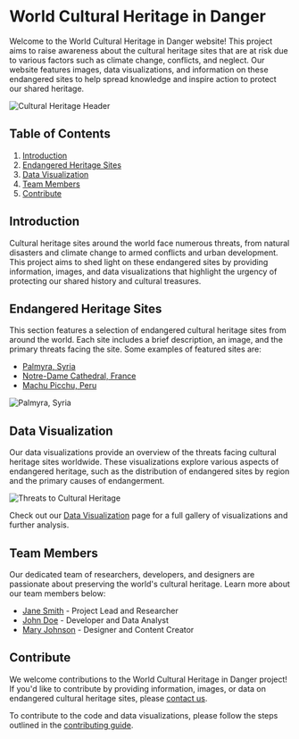 # World Cultural Heritage in Danger

Welcome to the World Cultural Heritage in Danger website! This project aims to raise awareness about the cultural heritage sites that are at risk due to various factors such as climate change, conflicts, and neglect. Our website features images, data visualizations, and information on these endangered sites to help spread knowledge and inspire action to protect our shared heritage.

![Cultural Heritage Header](images/header.jpg)

## Table of Contents

1. [Introduction](#introduction)
2. [Endangered Heritage Sites](#endangered-heritage-sites)
3. [Data Visualization](#data-visualization)
4. [Team Members](#team-members)
5. [Contribute](#contribute)

## Introduction

Cultural heritage sites around the world face numerous threats, from natural disasters and climate change to armed conflicts and urban development. This project aims to shed light on these endangered sites by providing information, images, and data visualizations that highlight the urgency of protecting our shared history and cultural treasures.

## Endangered Heritage Sites

This section features a selection of endangered cultural heritage sites from around the world. Each site includes a brief description, an image, and the primary threats facing the site. Some examples of featured sites are:

- [Palmyra, Syria](endangered-sites/palmyra.md)
- [Notre-Dame Cathedral, France](endangered-sites/notre-dame.md)
- [Machu Picchu, Peru](endangered-sites/machu-picchu.md)

![Palmyra, Syria](images/palmyra.jpg)

## Data Visualization

Our data visualizations provide an overview of the threats facing cultural heritage sites worldwide. These visualizations explore various aspects of endangered heritage, such as the distribution of endangered sites by region and the primary causes of endangerment.

![Threats to Cultural Heritage](images/data-visualization-threats.png)

Check out our [Data Visualization](data-visualization.md) page for a full gallery of visualizations and further analysis.

## Team Members

Our dedicated team of researchers, developers, and designers are passionate about preserving the world's cultural heritage. Learn more about our team members below:

- [Jane Smith](team-members/jane-smith.md) - Project Lead and Researcher
- [John Doe](team-members/john-doe.md) - Developer and Data Analyst
- [Mary Johnson](team-members/mary-johnson.md) - Designer and Content Creator

## Contribute

We welcome contributions to the World Cultural Heritage in Danger project! If you'd like to contribute by providing information, images, or data on endangered cultural heritage sites, please [contact us](mailto:contact@worldheritageindanger.org).

To contribute to the code and data visualizations, please follow the steps outlined in the [contributing guide](CONTRIBUTING.md).
